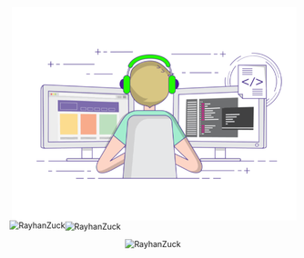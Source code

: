 <img align="right" alt="GIF" src="https://raw.githubusercontent.com/devSouvik/devSouvik/master/gif3.gif" width="500"/>
<p><img align="left" src="https://github-readme-stats.vercel.app/api/top-langs?username=RayhanZuck&show_icons=true&locale=id&layout=compact" alt="RayhanZuck"/></p>
<p>&nbsp;<img align="center" src="https://github-readme-stats.vercel.app/api?username=RayhanZuck&show_icons=true&locale=id" alt="RayhanZuck"/></p>
<p align="center"> <img src="https://komarev.com/ghpvc/?username=RayhanZuck&label=Profile%20views&color=0e75b6&style=flat" alt="RayhanZuck"/></p>

